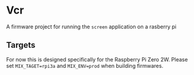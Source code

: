 # Vcr

A firmware project for running the `screen` application on a rasberry pi

## Targets

For now this is designed specifically for the Raspberry Pi Zero 2W.
Please set `MIX_TAGET=rpi3a` and `MIX_ENV=prod` when building firmwares.
